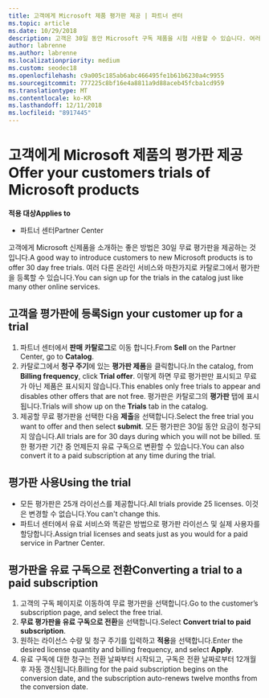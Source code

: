 ```yaml
---
title: 고객에게 Microsoft 제품 평가판 제공 | 파트너 센터
ms.topic: article
ms.date: 10/29/2018
description: 고객은 30일 동안 Microsoft 구독 제품을 시험 사용할 수 있습니다. 여러 다른 온라인 서비스와 마찬가지로 카탈로그에서 이러한 평가판에 등록할 수 있습니다.
author: labrenne
ms.author: labrenne
ms.localizationpriority: medium
ms.custom: seodec18
ms.openlocfilehash: c9a005c185ab6abc466495fe1b61b6230a4c9955
ms.sourcegitcommit: 777225c8bf16e4a8811a9d88aceb45fcba1cd959
ms.translationtype: MT
ms.contentlocale: ko-KR
ms.lasthandoff: 12/11/2018
ms.locfileid: "8917445"
---
```

# <a name="offer-your-customers-trials-of-microsoft-products"></a><span data-ttu-id="c1581-104">고객에게 Microsoft 제품의 평가판 제공</span><span class="sxs-lookup"><span data-stu-id="c1581-104">Offer your customers trials of Microsoft products</span></span>

**<span data-ttu-id="c1581-105">적용 대상</span><span class="sxs-lookup"><span data-stu-id="c1581-105">Applies to</span></span>**

-  <span data-ttu-id="c1581-106">파트너 센터</span><span class="sxs-lookup"><span data-stu-id="c1581-106">Partner Center</span></span>

<span data-ttu-id="c1581-107">고객에게 Microsoft 신제품을 소개하는 좋은 방법은 30일 무료 평가판을 제공하는 것입니다.</span><span class="sxs-lookup"><span data-stu-id="c1581-107">A good way to introduce customers to new Microsoft products is to offer 30 day free trials.</span></span> <span data-ttu-id="c1581-108">여러 다른 온라인 서비스와 마찬가지로 카탈로그에서 평가판을 등록할 수 있습니다.</span><span class="sxs-lookup"><span data-stu-id="c1581-108">You can sign up for the trials in the catalog just like many other online services.</span></span>  

## <a name="sign-your-customer-up-for-a-trial"></a><span data-ttu-id="c1581-109">고객을 평가판에 등록</span><span class="sxs-lookup"><span data-stu-id="c1581-109">Sign your customer up for a trial</span></span>

1.  <span data-ttu-id="c1581-110">파트너 센터에서 **판매** **카탈로그**로 이동 합니다.</span><span class="sxs-lookup"><span data-stu-id="c1581-110">From **Sell** on the Partner Center, go to **Catalog**.</span></span> 
2.  <span data-ttu-id="c1581-111">카탈로그에서 **청구 주기**에 있는 **평가판 제품**을 클릭합니다.</span><span class="sxs-lookup"><span data-stu-id="c1581-111">In the catalog, from **Billing frequency**, click **Trial offer**.</span></span> <span data-ttu-id="c1581-112">이렇게 하면 무료 평가판만 표시되고 무료가 아닌 제품은 표시되지 않습니다.</span><span class="sxs-lookup"><span data-stu-id="c1581-112">This enables only free trials to appear and disables other offers that are not free.</span></span> <span data-ttu-id="c1581-113">평가판은 카탈로그의 **평가판** 탭에 표시됩니다.</span><span class="sxs-lookup"><span data-stu-id="c1581-113">Trials will show up on the **Trials** tab in the catalog.</span></span>
3.  <span data-ttu-id="c1581-114">제공할 무료 평가판을 선택한 다음 **제출**을 선택합니다.</span><span class="sxs-lookup"><span data-stu-id="c1581-114">Select the free trial you want to offer and then select **submit**.</span></span> <span data-ttu-id="c1581-115">모든 평가판은 30일 동안 요금이 청구되지 않습니다.</span><span class="sxs-lookup"><span data-stu-id="c1581-115">All trials are for 30 days during which you will not be billed.</span></span> <span data-ttu-id="c1581-116">또한 평가판 기간 중 언제든지 유료 구독으로 변환할 수 있습니다.</span><span class="sxs-lookup"><span data-stu-id="c1581-116">You can also convert it to a paid subscription at any time during the trial.</span></span>

## <a name="using-the-trial"></a><span data-ttu-id="c1581-117">평가판 사용</span><span class="sxs-lookup"><span data-stu-id="c1581-117">Using the trial</span></span>

- <span data-ttu-id="c1581-118">모든 평가판은 25개 라이선스를 제공합니다.</span><span class="sxs-lookup"><span data-stu-id="c1581-118">All trials provide 25 licenses.</span></span> <span data-ttu-id="c1581-119">이것은 변경할 수 없습니다.</span><span class="sxs-lookup"><span data-stu-id="c1581-119">You can't change this.</span></span>
- <span data-ttu-id="c1581-120">파트너 센터에서 유료 서비스와 똑같은 방법으로 평가판 라이선스 및 실제 사용자를 할당합니다.</span><span class="sxs-lookup"><span data-stu-id="c1581-120">Assign trial licenses and seats just as you would for a paid service in Partner Center.</span></span>

## <a name="converting-a-trial-to-a-paid-subscription"></a><span data-ttu-id="c1581-121">평가판을 유료 구독으로 전환</span><span class="sxs-lookup"><span data-stu-id="c1581-121">Converting a trial to a paid subscription</span></span>

1.  <span data-ttu-id="c1581-122">고객의 구독 페이지로 이동하여 무료 평가판을 선택합니다.</span><span class="sxs-lookup"><span data-stu-id="c1581-122">Go to the customer’s subscription page, and select the free trial.</span></span>
2.  <span data-ttu-id="c1581-123">**무료 평가판을 유료 구독으로 전환**을 선택합니다.</span><span class="sxs-lookup"><span data-stu-id="c1581-123">Select **Convert trial to paid subscription**.</span></span>
3.  <span data-ttu-id="c1581-124">원하는 라이선스 수량 및 청구 주기를 입력하고 **적용**을 선택합니다.</span><span class="sxs-lookup"><span data-stu-id="c1581-124">Enter the desired license quantity and billing frequency, and select **Apply**.</span></span>
4.  <span data-ttu-id="c1581-125">유료 구독에 대한 청구는 전환 날짜부터 시작되고, 구독은 전환 날짜로부터 12개월 후 자동 갱신됩니다.</span><span class="sxs-lookup"><span data-stu-id="c1581-125">Billing for the paid subscription begins on the conversion date, and the subscription auto-renews twelve months from the conversion date.</span></span> 

